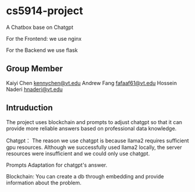 # cs5914-project
A Chatbox base on Chatgpt

For the Frontend:
we use nginx

For the Backend
we use flask

## Group Member
Kaiyi Chen kennychen@vt.edu
Andrew Fang fafaaf61@vt.edu
Hossein Naderi hnaderi@vt.edu

## Intruduction
The project uses blockchain and prompts to adjust chatgpt so that it can provide more reliable answers based on professional data knowledge.

Chatgpt：
The reason we use chatgpt is because llama2 requires sufficient gpu resources. Although we successfully used llama2 locally, the server resources were insufficient and we could only use chatgpt.

Prompts
Adaptation for chatgpt's answer.

Blockchain:
You can create a db through embedding and provide information about the problem.

